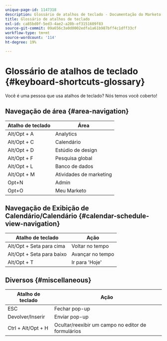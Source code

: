 ```yaml
---
unique-page-id: 1147318
description: Glossário de atalhos de teclado - Documentação do Marketo - Documentação do produto
title: Glossário de atalhos de teclado
exl-id: ca85bd0f-5ed3-4ae2-a20b-ef3151609f83
source-git-commit: 09a656c3a0d0002edfa1a61b987bff4c1dff33cf
workflow-type: tm+mt
source-wordcount: '114'
ht-degree: 19%

---
```


# Glossário de atalhos de teclado {#keyboard-shortcuts-glossary}

Você é uma pessoa que usa atalhos de teclado? Nós temos você coberto!

## Navegação de área {#area-navigation}

| Atalho de teclado | Área |
|---|---|
| Alt/Opt + A | Analytics |
| Alt/Opt + C | Calendário |
| Alt/Opt + D | Estúdio de design |
| Alt/Opt + F | Pesquisa global |
| Alt/Opt + L | Banco de dados |
| Alt/Opt + M | Atividades de marketing |
| Opt+N | Admin |
| Opt+O | Meu Marketo |

## Navegação de Exibição de Calendário/Calendário  {#calendar-schedule-view-navigation}

| Atalho de teclado | Ação |
|---|---|
| Alt/Opt + Seta para cima | Voltar no tempo |
| Alt/Opt + Seta para baixo | Avançar no tempo |
| Alt/Opt + T | Ir para &#39;Hoje&#39; |

## Diversos {#miscellaneous}

| Atalho de teclado | Ação |
|---|---|
| ESC | Fechar pop-up |
| Devolver/Inserir | Enviar pop-up |
| Ctrl + Alt/Opt + H | Ocultar/reexibir um campo no editor de formulários |
